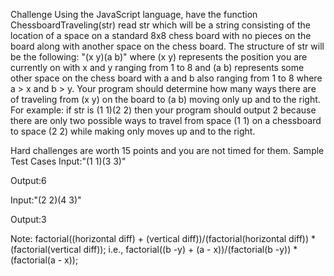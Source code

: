 Challenge
Using the JavaScript language, have the function ChessboardTraveling(str) read str which will be a string consisting of the location of a space on a standard 8x8 chess board with no pieces on the board along with another space on the chess board. The structure of str will be the following: "(x y)(a b)" where (x y) represents the position you are currently on with x and y ranging from 1 to 8 and (a b) represents some other space on the chess board with a and b also ranging from 1 to 8 where a > x and b > y. Your program should determine how many ways there are of traveling from (x y) on the board to (a b) moving only up and to the right. For example: if str is (1 1)(2 2) then your program should output 2 because there are only two possible ways to travel from space (1 1) on a chessboard to space (2 2) while making only moves up and to the right.

Hard challenges are worth 15 points and you are not timed for them.
Sample Test Cases
Input:"(1 1)(3 3)"

Output:6


Input:"(2 2)(4 3)"

Output:3

Note: factorial((horizontal diff) + (vertical diff))/(factorial(horizontal diff)) * (factorial(vertical diff));
i.e., factorial((b -y) + (a - x))/(factorial(b -y)) * (factorial(a - x));
